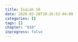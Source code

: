 ```yaml
---
title: Isaiah 10
date: 2020-03-28T20:26:52-04:00
categories: []
tags: []
chapter: "010"
inprogress: false
---
```



